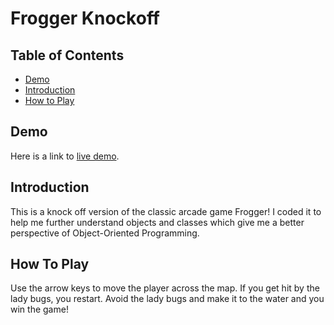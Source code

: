 # Frogger Knockoff

## Table of Contents

* [Demo](#demo)
* [Introduction](#introduction)
* [How to Play](#how-to-play)

## Demo
Here is a link to [live demo](#).

## Introduction
This is a knock off version of the classic arcade game Frogger! I coded it to help me further understand objects and classes which give me a better perspective of Object-Oriented Programming.

## How To Play
Use the arrow keys to move the player across the map. If you get hit by the lady bugs, you restart. Avoid the lady bugs and make it to the water and you win the game!